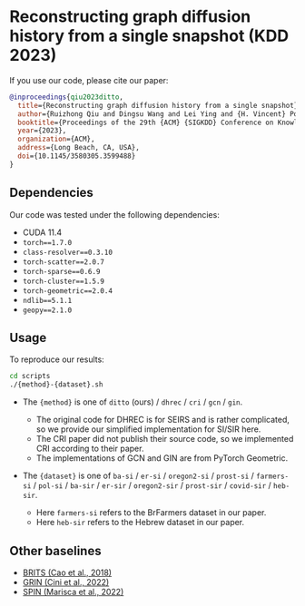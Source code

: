 # Reconstructing graph diffusion history from a single snapshot (KDD 2023)

If you use our code, please cite our paper:

```bibtex
@inproceedings{qiu2023ditto,
  title={Reconstructing graph diffusion history from a single snapshot},
  author={Ruizhong Qiu and Dingsu Wang and Lei Ying and {H. Vincent} Poor and Yifang Zhang and Hanghang Tong},
  booktitle={Proceedings of the 29th {ACM} {SIGKDD} Conference on Knowledge Discovery and Data Mining},
  year={2023},
  organization={ACM},
  address={Long Beach, CA, USA},
  doi={10.1145/3580305.3599488}
}
```

## Dependencies

Our code was tested under the following dependencies:

- CUDA 11.4
- `torch==1.7.0`
- `class-resolver==0.3.10`
- `torch-scatter==2.0.7`
- `torch-sparse==0.6.9`
- `torch-cluster==1.5.9`
- `torch-geometric==2.0.4`
- `ndlib==5.1.1`
- `geopy==2.1.0`

## Usage

To reproduce our results:

```sh
cd scripts
./{method}-{dataset}.sh
```

- The `{method}` is one of `ditto` (ours) / `dhrec` / `cri` / `gcn` / `gin`.
  - The original code for DHREC is for SEIRS and is rather complicated, so we provide our simplified implementation for SI/SIR here.
  - The CRI paper did not publish their source code, so we implemented CRI according to their paper.
  - The implementations of GCN and GIN are from PyTorch Geometric.

- The `{dataset}` is one of `ba-si` / `er-si` / `oregon2-si` / `prost-si` / `farmers-si` / `pol-si` / `ba-sir` / `er-sir` / `oregon2-sir` / `prost-sir` / `covid-sir` / `heb-sir`.
  - Here `farmers-si` refers to the BrFarmers dataset in our paper.
  - Here `heb-sir` refers to the Hebrew dataset in our paper.

## Other baselines

- [BRITS \(Cao et al., 2018\)](https://github.com/caow13/BRITS)
- [GRIN \(Cini et al., 2022\)](https://github.com/Graph-Machine-Learning-Group/grin)
- [SPIN \(Marisca et al., 2022\)](https://github.com/Graph-Machine-Learning-Group/spin)